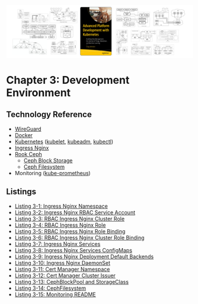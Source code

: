 [![Book Cover - Advanced Platform Development with Kubernetes: Enabling Data Management, the Internet of Things, Blockchain, and Machine Learning](../img/apk8s-banner-w.jpg)](https://imti.co/kubernetes-platform-book/)

# Chapter 3: Development Environment

## Technology Reference
- [WireGuard]
- [Docker]
- [Kubernetes] ([kubelet], [kubeadm], [kubectl])
- [Ingress Nginx]
- [Rook Ceph]
  - [Ceph Block Storage]
  - [Ceph Filesystem]
- Monitoring ([kube-prometheus])

## Listings

- [Listing 3-1: Ingress Nginx Namespace](/chapter-03/cluster-apk8s-dev1/000-cluster/00-ingress-nginx/00-namespace.yml)
- [Listing 3-2: Ingress Nginx RBAC Service Account](/chapter-03/cluster-apk8s-dev1/000-cluster/00-ingress-nginx/05-serviceaccount.yml)
- [Listing 3-3: RBAC Ingress Nginx Cluster Role](/chapter-03/cluster-apk8s-dev1/000-cluster/00-ingress-nginx/06-clusterrole.yml)
- [Listing 3-4: RBAC Ingress Nginx Role](/chapter-03/cluster-apk8s-dev1/000-cluster/00-ingress-nginx/07-role.yml)
- [Listing 3-5: RBAC Ingress Nginx Role Binding](/chapter-03/cluster-apk8s-dev1/000-cluster/00-ingress-nginx/08-rolebinding.yml)
- [Listing 3-6: RBAC Ingress Nginx Cluster Role Binding](/chapter-03/cluster-apk8s-dev1/000-cluster/00-ingress-nginx/09-clusterrolebinding.yml)
- [Listing 3-7: Ingress Nginx Services](/chapter-03/cluster-apk8s-dev1/000-cluster/00-ingress-nginx/10-services.yml)
- [Listing 3-8: Ingress Nginx Services ConfigMaps](/chapter-03/cluster-apk8s-dev1/000-cluster/00-ingress-nginx/10-services.yml)
- [Listing 3-9: Ingress Nginx Deployment Default Backends](/chapter-03/cluster-apk8s-dev1/000-cluster/00-ingress-nginx/30-deployment.yml)
- [Listing 3-10: Ingress Nginx DaemonSet](/chapter-03/cluster-apk8s-dev1/000-cluster/00-ingress-nginx/40-daemonset.yml)
- [Listing 3-11: Cert Manager Namespace](/chapter-03/cluster-apk8s-dev1/000-cluster/10-cert-manager/00-namespace.yml)
- [Listing 3-12: Cert Manager Cluster Issuer](/chapter-03/cluster-apk8s-dev1/000-cluster/10-cert-manager/03-clusterissuer.yml)
- [Listing 3-13: CephBlockPool and StorageClass](/chapter-03/cluster-apk8s-dev1/000-cluster/20-rook-ceph/70-rook-ceph-block.yml)
- [Listing 3-14: CephFilesystem](/chapter-03/cluster-apk8s-dev1/000-cluster/20-rook-ceph/75-rook-ceph-clusterfs.yml)
- [Listing 3-15: Monitoring README](/chapter-03/cluster-apk8s-dev1/000-cluster/30-monitoring/README.md)

[Ceph Block Storage]: https://rook.io/docs/rook/v1.4/ceph-block.html
[Docker]: https://www.docker.com/
[kubectl]: https://kubernetes.io/docs/reference/kubectl/overview/
[kubelet]: https://kubernetes.io/docs/reference/command-line-tools-reference/kubelet/
[Ceph Filesystem]: https://rook.io/docs/rook/v1.4/ceph-filesystem.html
[Rook Ceph]: https://rook.io/docs/rook/v1.4/ceph-storage.html
[kubeadm]: https://kubernetes.io/docs/setup/production-environment/tools/kubeadm/create-cluster-kubeadm/
[Ingress Nginx]: https://github.com/kubernetes/ingress-nginx
[WireGuard]: https://www.wireguard.com/
[kube-prometheus]: https://github.com/prometheus-operator/kube-prometheus
[Kubernetes]: https://kubernetes.io/

